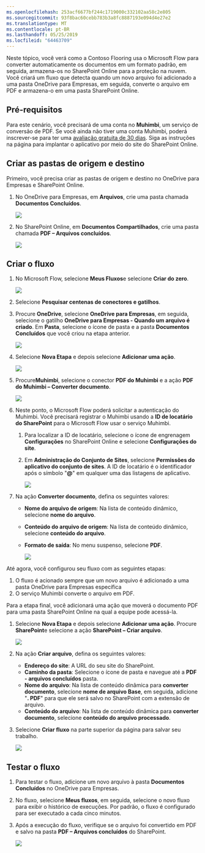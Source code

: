 ```yaml
---
ms.openlocfilehash: 253acf6677bf244c1719000c332102aa58c2e805
ms.sourcegitcommit: 93f8bac60cebb783b3a8fc8887193e094d4e27e2
ms.translationtype: MT
ms.contentlocale: pt-BR
ms.lasthandoff: 05/25/2019
ms.locfileid: "64463709"
---
```

Neste tópico, você verá como a Contoso Flooring usa o Microsoft Flow para converter automaticamente os documentos em um formato padrão, em seguida, armazena-os no SharePoint Online para a proteção na nuvem. Você criará um fluxo que detecta quando um novo arquivo foi adicionado a uma pasta OneDrive para Empresas, em seguida, converte o arquivo em PDF e armazena-o em uma pasta SharePoint Online. 

## <a name="prerequisites"></a>Pré-requisitos
Para este cenário, você precisará de uma conta no **Muhimbi**, um serviço de conversão de PDF. Se você ainda não tiver uma conta Muhimbi, poderá inscrever-se para ter uma [avaliação gratuita de 30 dias](http://www.muhimbi.com/Products/PDF-Converter-for-SharePoint/Products-PDF-Converter-for-SharePoint-Free-Trial.aspx). Siga as instruções na página para implantar o aplicativo por meio do site do SharePoint Online. 

## <a name="create-the-source-and-target-folders"></a>Criar as pastas de origem e destino
Primeiro, você precisa criar as pastas de origem e destino no OneDrive para Empresas e SharePoint Online. 

1. No OneDrive para Empresas, em **Arquivos**, crie uma pasta chamada **Documentos Concluídos**. 
   
    ![](./media/learning-create-pdf/onedrive-folder.png)
2. No SharePoint Online, em **Documentos Compartilhados**, crie uma pasta chamada **PDF – Arquivos concluídos**. 
   
    ![](./media/learning-create-pdf/sharepoint-folder.png)

## <a name="create-the-flow"></a>Criar o fluxo
1. No Microsoft Flow, selecione **Meus Fluxos**e selecione **Criar do zero**. 
   
    ![](./media/learning-create-pdf/create-blank-flow.png)
2. Selecione **Pesquisar centenas de conectores e gatilhos**.
3. Procure **OneDrive**, selecione **OneDrive para Empresas**, em seguida, selecione o gatilho **OneDrive para Empresas - Quando um arquivo é criado**. Em **Pasta**, selecione o ícone de pasta e a pasta **Documentos Concluídos** que você criou na etapa anterior. 
   
    ![](./media/learning-create-pdf/onedrive-trigger.png)
4. Selecione **Nova Etapa** e depois selecione **Adicionar uma ação**. 
   
    ![](./media/learning-create-pdf/new-action.png)
5. Procure**Muhimbi**, selecione o conector **PDF do Muhimbi** e a ação **PDF do Muhimbi – Converter documento**.
   
    ![](./media/learning-create-pdf/muhimbi-action.png)
6. Neste ponto, o Microsoft Flow poderá solicitar a autenticação do Muhimbi. Você precisará registrar o Muhimbi usando a **ID de locatário do SharePoint** para o Microsoft Flow usar o serviço Muhimbi. 
   
   1. Para localizar a ID de locatário, selecione o ícone de engrenagem **Configurações** no SharePoint Online e selecione **Configurações do site**.
   2. Em **Administração do Conjunto de Sites**, selecione **Permissões do aplicativo do conjunto de sites**. A ID de locatário é o identificador após o símbolo "**@**" em qualquer uma das listagens de aplicativo. 
      
       ![](./media/learning-create-pdf/tenant-id.png)
7. Na ação **Converter documento**, defina os seguintes valores:
   
   * **Nome do arquivo de origem**: Na lista de conteúdo dinâmico, selecione **nome do arquivo**.
   * **Conteúdo do arquivo de origem**: Na lista de conteúdo dinâmico, selecione **conteúdo do arquivo**.
   * **Formato de saída**: No menu suspenso, selecione **PDF**.
     
     ![](./media/learning-create-pdf/muhimbi-configuration.png)

Até agora, você configurou seu fluxo com as seguintes etapas: 

1. O fluxo é acionado sempre que um novo arquivo é adicionado a uma pasta OneDrive para Empresas específica 
2. O serviço Muhimbi converte o arquivo em PDF. 

Para a etapa final, você adicionará uma ação que moverá o documento PDF para uma pasta SharePoint Online na qual a equipe pode acessá-la.  

1. Selecione **Nova Etapa** e depois selecione **Adicionar uma ação**.  Procure **SharePoint**e selecione a ação **SharePoint – Criar arquivo**. 
   
    ![](./media/learning-create-pdf/sharepoint-create-file.png)
2. Na ação **Criar arquivo**, defina os seguintes valores:
   
   * **Endereço do site**: A URL do seu site do SharePoint.  
   * **Caminho da pasta**: Selecione o ícone de pasta e navegue até a **PDF - arquivos concluídos** pasta.
   * **Nome do arquivo**: Na lista de conteúdo dinâmica para **converter documento**, selecione **nome de arquivo Base**, em seguida, adicione "**. PDF**" para que ele será salvo no SharePoint com a extensão de arquivo. 
   * **Conteúdo do arquivo**: Na lista de conteúdo dinâmica para **converter documento**, selecione **conteúdo do arquivo processado**.
3. Selecione **Criar fluxo** na parte superior da página para salvar seu trabalho.
   
    ![](./media/learning-create-pdf/sharepoint-configure-file.png)

## <a name="test-the-flow"></a>Testar o fluxo
1. Para testar o fluxo, adicione um novo arquivo à pasta **Documentos Concluídos** no OneDrive para Empresas. 
2. No fluxo, selecione **Meus fluxos**, em seguida, selecione o novo fluxo para exibir o histórico de execuções. Por padrão, o fluxo é configurado para ser executado a cada cinco minutos. 
3. Após a execução do fluxo, verifique se o arquivo foi convertido em PDF e salvo na pasta **PDF – Arquivos concluídos** do SharePoint. 
   
    ![](./media/learning-create-pdf/test-the-flow.png)

